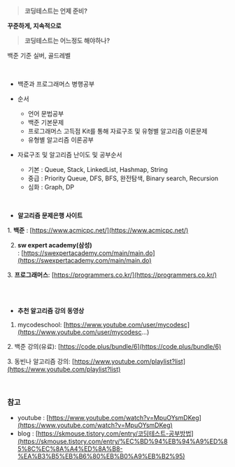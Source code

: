 > **코딩테스트는 언제 준비?**
> 

**꾸준하게, 지속적으로**

> **코딩테스트는 어느정도 해야하나?**
>  
백준 기준 실버, 골드레벨

<br>

- 백준과 프로그래머스 병행공부
- 순서
    - 언어 문법공부
    - 백준 기본문제
    - 프로그래머스 고득점 Kit를 통해 자료구조 및 유형별 알고리즘 이론문제
    - 유형별 알고리즘 이론공부

- 자료구조 및 알고리즘 난이도 및 공부순서
    - 기본 : Queue, Stack, LinkedList, Hashmap, String
    - 중급 : Priority Queue,  DFS, BFS, 완전탐색, Binary search, Recursion
    - 심화 : Graph, DP

<br>

- **알고리즘 문제은행 사이트**

1. **백준** : [https://www.acmicpc.net/](https://www.acmicpc.net/)

2. **sw expert academy(삼성)** : [https://swexpertacademy.com/main/main.do](https://swexpertacademy.com/main/main.do)

3. **프로그래머스**: [https://programmers.co.kr/](https://programmers.co.kr/)

 <br><br>
 
- **추천 알고리즘 강의 동영상**

1. mycodeschool: [https://www.youtube.com/user/mycodesc](https://www.youtube.com/user/mycodesc...)

2. 백준 강의(유료): [https://code.plus/bundle/6](https://code.plus/bundle/6)

3. 동빈나 알고리즘 강의: [https://www.youtube.com/playlist?list](https://www.youtube.com/playlist?list)

<br>
 
### 참고

- youtube : [https://www.youtube.com/watch?v=MpuOYsmDKeg](https://www.youtube.com/watch?v=MpuOYsmDKeg)
- blog : [https://skmouse.tistory.com/entry/코딩테스트-공부방법](https://skmouse.tistory.com/entry/%EC%BD%94%EB%94%A9%ED%85%8C%EC%8A%A4%ED%8A%B8-%EA%B3%B5%EB%B6%80%EB%B0%A9%EB%B2%95)
